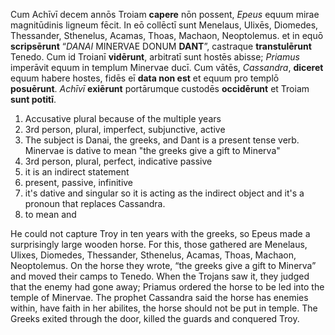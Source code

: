 Cum Achīvī decem annōs Troiam **capere** nōn possent, *Epeus* equum mirae magnitūdinis ligneum fēcit. In eō collēctī sunt Menelaus, Ulixēs, Diomedes, Thessander, Sthenelus, Acamas, Thoas, Machaon, Neoptolemus. et in equō **scripsērunt** “*DANAI* MINERVAE DONUM **DANT**”, castraque **transtulērunt** Tenedo. Cum id Troianī **vidērunt**, arbitratī sunt hostēs abisse; *Priamus* imperāvit equum in templum Minervae ducī. Cum vātēs, *Cassandra*, **diceret** equum habere hostes, fidēs eī **data non est** et equum pro templō **posuērunt**. *Achīvī* **exiērunt** portārumque custodēs **occidērunt** et Troiam **sunt potitī**.
1. Accusative plural because of the multiple years
2. 3rd person, plural, imperfect, subjunctive, active
3. The subject is Danai, the greeks, and Dant is a present tense verb. Minervae is dative to mean "the greeks give a gift to Minerva"
4. 3rd person, plural, perfect, indicative passive
5. it is an indirect statement
6. present, passive, infinitive 
7. it's dative and singular so it is acting as the indirect object and it's a pronoun that replaces Cassandra.
8. to mean and 

He could not capture Troy in ten years with the greeks, so Epeus made a surprisingly large wooden
horse. For this, those gathered are Menelaus, Ulixes, Diomedes, Thessander, Sthenelus, Acamas,
Thoas, Machaon, Neoptolemus. On the horse they wrote, “the greeks give a gift to Minerva”
and moved their camps to Tenedo. When the Trojans saw it, they judged that the enemy had gone away; Priamus
ordered the horse to be led into the temple of Minervae. The prophet Cassandra said the horse
has enemies within, have faith in her abilites, the horse should not be put in temple. The Greeks
exited through the door, killed the guards and conquered Troy.

